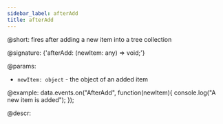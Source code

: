 ```yaml
---
sidebar_label: afterAdd
title: afterAdd
---          
```


@short: fires after adding a new item into a tree collection

@signature: {'afterAdd: (newItem: any) => void;'}
	
@params:
- `newItem: object` - the object of an added item

@example:
data.events.on("AfterAdd", function(newItem){
	console.log("A new item is added");
});

@descr:

[comment]: # (@relatedapi:tree_collection/api/beforeadd_event.md)
